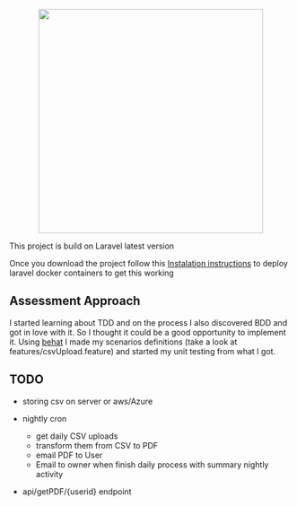 <p align="center"><a href="https://laravel.com" target="_blank"><img src="https://raw.githubusercontent.com/laravel/art/master/logo-lockup/5%20SVG/2%20CMYK/1%20Full%20Color/laravel-logolockup-cmyk-red.svg" width="400"></a></p>


This project is build on Laravel latest version 

Once you download the project follow this <a href="https://laravel.com/docs/8.x/installation" target="_blank">Instalation instructions</a> to deploy laravel docker containers to get this working

## Assessment Approach
I started learning about TDD and on the process I also discovered BDD and got in love with it. So I thought it could be a good opportunity to implement it.
Using <a href="https://docs.behat.org/en/latest/quick_start.html" target="_blank">behat</a> I made my scenarios definitions (take a look at features/csvUpload.feature) and started my unit testing from what I got.

## TODO
- storing csv on server or aws/Azure
- nightly cron 
    - get daily CSV uploads
    - transform them from CSV to PDF
    - email PDF to User
    - Email to owner when finish daily process with summary nightly activity
    
- api/getPDF/{userid} endpoint
